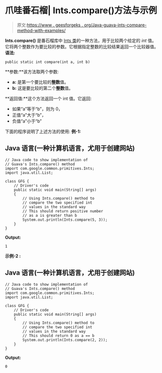 # 爪哇番石榴| Ints.compare()方法与示例

> 原文:[https://www . geesforgeks . org/Java-guava-ints-compare-method-with-examples/](https://www.geeksforgeeks.org/java-guava-ints-compare-method-with-examples/)

**Ints.compare()** 是番石榴库中 [Ints 类](https://www.geeksforgeeks.org/ints-class-guava-java/)的一种方法，用于比较两个给定的 *int* 值。它将两个整数作为要比较的参数。它根据指定整数的比较结果返回一个比较器值。
**语法:**

```
public static int compare(int a, int b)
```

**参数:**该方法取两个参数:

*   **a:** 是第一个要比较的**整数**值。
*   **b:** 这是要比较的第二个**整数**值。

**返回值:**这个方法返回一个 int 值。它返回:

*   如果“a”等于“b”，则为 0，
*   正值“a”大于“b”，
*   负值“a”小于“b”

下面的程序说明了上述方法的使用:
**例-1:**

## Java 语言(一种计算机语言，尤用于创建网站)

```
// Java code to show implementation of
// Guava's Ints.compare() method
import com.google.common.primitives.Ints;
import java.util.List;

class GFG {
    // Driver's code
    public static void main(String[] args)
    {
        // Using Ints.compare() method to
        // compare the two specified int
        // values in the standard way
        // This should return positive number
        // as a is greater than b
        System.out.println(Ints.compare(5, 3));
    }
}
```

**Output:** 

```
1
```

**示例-2 :**

## Java 语言(一种计算机语言，尤用于创建网站)

```
// Java code to show implementation of
// Guava's Ints.compare() method
import com.google.common.primitives.Ints;
import java.util.List;

class GFG {
    // Driver's code
    public static void main(String[] args)
    {
        // Using Ints.compare() method to
        // compare the two specified int
        // values in the standard way
        // This should return 0 as a == b
        System.out.println(Ints.compare(2, 2));
    }
}
```

**Output:** 

```
0
```